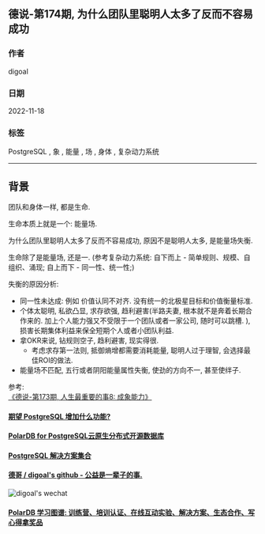 ## 德说-第174期, 为什么团队里聪明人太多了反而不容易成功    
                              
### 作者                              
digoal                              
                              
### 日期                              
2022-11-18                           
                              
### 标签                              
PostgreSQL , 象 , 能量 , 场 , 身体 , 复杂动力系统          
                              
----                              
                              
## 背景   
团队和身体一样, 都是生命.   
  
生命本质上就是一个: 能量场.    
  
为什么团队里聪明人太多了反而不容易成功, 原因不是聪明人太多, 是能量场失衡.     
  
生命除了是能量场, 还是一. (参考复杂动力系统: 自下而上 - 简单规则、规模、自组织、涌现; 自上而下 - 同一性、统一性;)  
  
失衡的原因分析:   
- 同一性未达成: 例如 价值认同不对齐.  没有统一的北极星目标和价值衡量标准.    
- 个体太聪明, 私欲凸显, 求存欲强, 趋利避害(半路夫妻, 根本就不是奔着长期合作来的. 加上个人能力强又不受限于一个团队或者一家公司, 随时可以跳槽. ), 损害长期集体利益来保全短期个人或者小团队利益.     
- 拿OKR来说, 钻规则空子, 趋利避害, 现实得很.    
    - 考虑求存第一法则, 抵御熵增都需要消耗能量, 聪明人过于理智, 会选择最佳ROI的做法.  
- 能量场不匹配, 五行或者阴阳能量属性失衡, 使劲的方向不一, 甚至使绊子.      
  
  
参考:    
[《德说-第173期, 人生最重要的事8: 成象能力》](../202211/20221116_03.md)    
  
  
  
  
#### [期望 PostgreSQL 增加什么功能?](https://github.com/digoal/blog/issues/76 "269ac3d1c492e938c0191101c7238216")
  
  
#### [PolarDB for PostgreSQL云原生分布式开源数据库](https://github.com/ApsaraDB/PolarDB-for-PostgreSQL "57258f76c37864c6e6d23383d05714ea")
  
  
#### [PostgreSQL 解决方案集合](https://yq.aliyun.com/topic/118 "40cff096e9ed7122c512b35d8561d9c8")
  
  
#### [德哥 / digoal's github - 公益是一辈子的事.](https://github.com/digoal/blog/blob/master/README.md "22709685feb7cab07d30f30387f0a9ae")
  
  
![digoal's wechat](../pic/digoal_weixin.jpg "f7ad92eeba24523fd47a6e1a0e691b59")
  
  
#### [PolarDB 学习图谱: 训练营、培训认证、在线互动实验、解决方案、生态合作、写心得拿奖品](https://www.aliyun.com/database/openpolardb/activity "8642f60e04ed0c814bf9cb9677976bd4")
  
